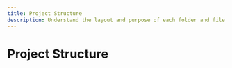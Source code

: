 ```yaml
---
title: Project Structure
description: Understand the layout and purpose of each folder and file in a typical Janudocs project.
---
```


# Project Structure
